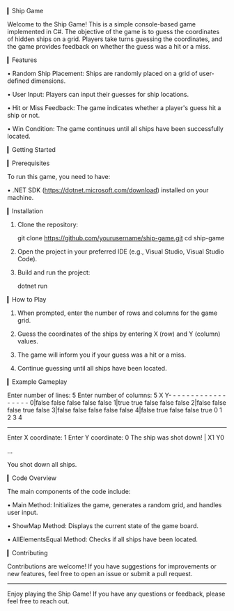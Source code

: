 ▎Ship Game

Welcome to the Ship Game! This is a simple console-based game implemented in C#. The objective of the game is to guess the coordinates of hidden ships on a grid. Players take turns guessing the coordinates, and the game provides feedback on whether the guess was a hit or a miss.

▎Features

• Random Ship Placement: Ships are randomly placed on a grid of user-defined dimensions.

• User Input: Players can input their guesses for ship locations.

• Hit or Miss Feedback: The game indicates whether a player's guess hit a ship or not.

• Win Condition: The game continues until all ships have been successfully located.

▎Getting Started

▎Prerequisites

To run this game, you need to have:

• .NET SDK (https://dotnet.microsoft.com/download) installed on your machine.

▎Installation

1. Clone the repository:
   
   git clone https://github.com/yourusername/ship-game.git
   cd ship-game
   

2. Open the project in your preferred IDE (e.g., Visual Studio, Visual Studio Code).

3. Build and run the project:
   
   dotnet run
   

▎How to Play

1. When prompted, enter the number of rows and columns for the game grid.

2. Guess the coordinates of the ships by entering X (row) and Y (column) values.

3. The game will inform you if your guess was a hit or a miss.

4. Continue guessing until all ships have been located.

▎Example Gameplay

Enter number of lines: 5
Enter number of columns: 5
X Y- - - - - - - - - - - - - - - - - -
0|false false false false false 
1|true true false false false 
2|false false false true false 
3|false false false false false 
4|false true false false true 
   0 1 2 3 4 
- - - - - - - - - - - - - - - - - - -
Enter X coordinate: 1
Enter Y coordinate: 0
The ship was shot down! | X1 Y0

...

You shot down all ships.


▎Code Overview

The main components of the code include:

• Main Method: Initializes the game, generates a random grid, and handles user input.

• ShowMap Method: Displays the current state of the game board.

• AllElementsEqual Method: Checks if all ships have been located.

▎Contributing

Contributions are welcome! If you have suggestions for improvements or new features, feel free to open an issue or submit a pull request.

---

Enjoy playing the Ship Game! If you have any questions or feedback, please feel free to reach out.
